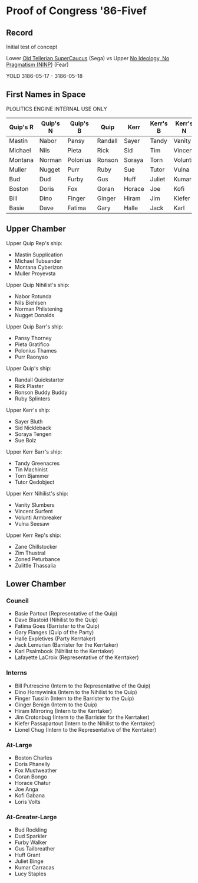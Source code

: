# Proof of Congress '86-Fivef

## Record

Initial test of concept

Lower [Old Tellerian SuperCaucus](ast6j-f2ar2-wabxy-hnecb-96jw4) (Sega) vs Upper [No Ideology, No Pragmatism (NINP)](vm2pw-1evq4-wy9w7-3abgm-0n5g6) (Fear)

YOLD 3186-05-17 - 3186-05-18

## First Names in Space

PLOLITICS ENGINE INTERNAL USE ONLY

| Quip's R | Quip's N | Quip's B | Quip    | Kerr    | Kerr's B | Kerr's N | Kerr's R |
|----------|----------|----------|---------|---------|----------|----------|----------|
| Mastin   | Nabor    | Pansy    | Randall | Sayer   | Tandy    | Vanity   | Zane     |
| Michael  | Nils     | Pieta    | Rick    | Sid     | Tim      | Vincent  | Zim      |
| Montana  | Norman   | Polonius | Ronson  | Soraya  | Torn     | Volunti  | Zoned    |
| Muller   | Nugget   | Purr     | Ruby    | Sue     | Tutor    | Vulna    | Zulittle |
| Bud      | Dud      | Furby    | Gus     | Huff    | Juliet   | Kumar    | Lucy     |
| Boston   | Doris    | Fox      | Goran   | Horace  | Joe      | Kofi     | Lorras   |
| Bill     | Dino     | Finger   | Ginger  | Hiram   | Jim      | Kiefer   | Lionel   |
| Basie    | Dave     | Fatima   | Gary    | Halle   | Jack     | Karl     | Lafayette|

## Upper Chamber

Upper Quip Rep's ship:

- Mastin Supplication
- Michael Tubsander
- Montana Cyberizon
- Muller Proyevsta

Upper Quip Nihilist's ship:

- Nabor Rotunda
- Nils Biehlsen
- Norman Phlistening
- Nugget Donalds

Upper Quip Barr's ship:

- Pansy Thorney
- Pieta Gratifico
- Polonius Thames
- Purr Raonyao

Upper Quip's ship:

- Randall Quickstarter
- Rick Plaster
- Ronson Buddy Buddy
- Ruby Splinters

Upper Kerr's ship:

- Sayer Bluth
- Sid Nickleback
- Soraya Tengen
- Sue Bolz

Upper Kerr Barr's ship:

- Tandy Greenacres
- Tin Machinist
- Torn Bjammer
- Tutor Qedobject

Upper Kerr Nihilist's ship:

- Vanity Slumbers
- Vincent Surfent
- Volunti Armbreaker
- Vulna Seesaw

Upper Kerr Rep's ship:

- Zane Chillstocker
- Zim Thustral
- Zoned Peturbance
- Zulittle Thassalia

## Lower Chamber

### Council

- Basie Partout (Representative of the Quip)
- Dave Blastoid (Nihilist to the Quip)
- Fatima Goes (Barrister to the Quip)
- Gary Flanges (Quip of the Party)
- Halle Expletives (Party Kerrtaker)
- Jack Lemurian (Barrister for the Kerrtaker)
- Karl Psalmbook (Nihilist to the Kerrtaker)
- Lafayette LaCroix (Representative of the Kerrtaker)

### Interns

- Bill Putrescine (Intern to the Representative of the Quip)
- Dino Hornywinks (Intern to the Nihilist to the Quip)
- Finger Tusslin (Intern to the Barrister to the Quip)
- Ginger Benign (Intern to the Quip)
- Hiram Mirroring (Intern to the Kerrtaker)
- Jim Crotonbug (Intern to the Barrister for the Kerrtaker)
- Kiefer Passapartout (Intern to the Nihilist to the Kerrtaker)
- Lionel Chug (Intern to the Representative of the Kerrtaker)

### At-Large

- Boston Charles
- Doris Phanelly
- Fox Mustweather
- Goran Bongo
- Horace Chatur
- Joe Anga
- Kofi Gabana
- Loris Volts

### At-Greater-Large

- Bud Rockling
- Dud Sparkler
- Furby Walker
- Gus Tailbreather
- Huff Grant
- Juliet Binge
- Kumar Carracas
- Lucy Staples
